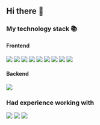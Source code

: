 ## Hi there 👋

### My technology stack 📚

#### Frontend
<img src="https://img.shields.io/badge/HTML-191A1B?style=for-the-badge&logo=HTML5&logoColor=1572B6"/> <img src="https://img.shields.io/badge/CSS-191A1B?style=for-the-badge&logo=CSS3&logoColor=E34F26"/> <img src="https://img.shields.io/badge/SASS-191A1B?style=for-the-badge&logo=Sass&logoColor=E34F26"/> <img src="https://img.shields.io/badge/JAVASCRIPT-191A1B?style=for-the-badge&logo=JavaScript&logoColor=F7DF1E"/> <img src="https://img.shields.io/badge/React JS-191A1B?style=for-the-badge&logo=React&logoColor=61DAFB"/> <img src="https://img.shields.io/badge/TYPE SCRIPT-191A1B?style=for-the-badge&logo=TypeScript&logoColor=3178C6"/> <img src="https://img.shields.io/badge/REDUX-191A1B?style=for-the-badge&logo=Redux&logoColor=764ABC"/> <img src="https://img.shields.io/badge/GIT-191A1B?style=for-the-badge&logo=Git&logoColor=F05032"/> <img src="https://img.shields.io/badge/GITHUB-191A1B?style=for-the-badge&logo=GitHub&logoColor=ffffff"/>

#### Backend
<img src="https://img.shields.io/badge/NestJS-191A1B?style=for-the-badge&logo=nestjs&logoColor=#E0234E"/>

### Had experience working with 

<img src="https://img.shields.io/badge/Node js-191A1B?style=for-the-badge&logo=Node.js&logoColor=339933"/> <img src="https://img.shields.io/badge/Express-191A1B?style=for-the-badge&logo=Express&logoColor=ffffff"/> <img src="https://img.shields.io/badge/MongoDB-191A1B?style=for-the-badge&logo=MongoDB&logoColor=#47A248"/>
